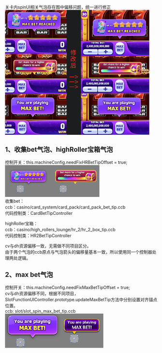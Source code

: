 关卡内spinUI相关气泡存在图中偏移问题，统一进行修正  
![image1](/assets/1758727509810_21f68ce4.png)

## 1、收集bet气泡、highRoller宝箱气泡

控制开关：this.machineConfig.needFixHRBetTipOffset \= true;  
![image2](/assets/1758727509811_5ce9ef1e.png)  
收集bet：  
ccb：casino/card\_system/card\_pack/card\_pack\_bet\_tip.ccb  
代码控制类：CardBetTipController

highRoller宝箱：  
ccb：casino/high\_rollers\_lounge/hr\_2/hr\_2\_box\_tip.ccb  
代码控制类：HR2BetTipController

cv与dh资源偏移一致，无需做不同项目区分。  
由于两个气泡的ccb原点与气泡箭头的偏移量基本一致，所以使用同一个控制器处理两处逻辑。

## 

## 2、max bet气泡

控制开关：this.machineConfig.needFixMaxBetTipOffset \= true;  
cv与dh资源偏移不同，根据不同项目，SlotFunctionUIController.prototype.updateMaxBetTip方法中分别设置对齐锚点位置。  
ccb: slot/slot\_spin\_max\_bet\_tip.ccb  
![image3](/assets/1758727509812_38fe3fe3.png)





